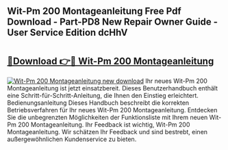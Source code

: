 ## Wit-Pm 200 Montageanleitung Free Pdf Download - Part-PD8 New Repair Owner Guide - User Service Edition dcHhV

# <h2><a href="http://df8kso.blite.top/?on=Wit-Pm+200+Montageanleitung">🔗Download 👉🔴 Wit-Pm 200 Montageanleitung</a></h2>

[![Wit-Pm 200 Montageanleitung new download](https://i.imgur.com/lujVjoI.png)](http://df8kso.blite.top/?on=Wit-Pm+200+Montageanleitung)
Ihr neues Wit-Pm 200 Montageanleitung ist jetzt einsatzbereit. Dieses Benutzerhandbuch enthält eine Schritt-für-Schritt-Anleitung, die Ihnen den Einstieg erleichtert. Bedienungsanleitung Dieses Handbuch beschreibt die korrekten Betriebsverfahren für Ihr neues Wit-Pm 200 Montageanleitung. Entdecken Sie die unbegrenzten Möglichkeiten der Funktionsliste mit Ihrem neuen Wit-Pm 200 Montageanleitung. Ihr Feedback ist wichtig, Wit-Pm 200 Montageanleitung. Wir schätzen Ihr Feedback und sind bestrebt, einen außergewöhnlichen Kundenservice zu bieten.
